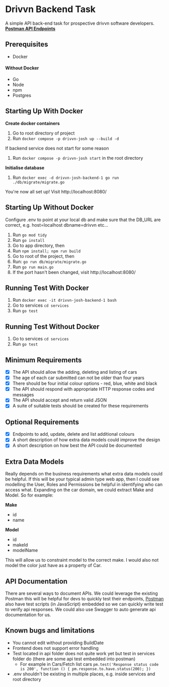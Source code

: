 # Drivvn Backend Task
A simple API back-end task for prospective drivvn software developers.
**[Postman API Endpoints](https://www.postman.com/avionics-engineer-99532960/workspace/public-apis/collection/27922445-9a793100-b15a-45b0-9b87-ff99260f4ec2?action=share&creator=27922445)**

## Prerequisites
- Docker

#### Without Docker
- Go 
- Node 
- npm
- Postgres

## Starting Up With Docker

**Create docker containers**
1. Go to root directory of project
2. Run `docker compose -p drivvn-josh up --build -d`

If backend service does not start for some reason
1. Run `docker compose -p drivvn-josh start` in the root directory

**Initialise database**
1. Run `docker exec -d drivvn-josh-backend-1 go run ./db/migrate/migrate.go`

You're now all set up! Visit http://localhost:8080/

## Starting Up Without Docker
Configure .env to point at your local db and make sure that the DB_URL are correct, e.g. host=localhost  dbname=drivvn etc...

1. Run `go mod tidy`
2. Run `go install`
3. Go to app directory, then
4. Run `npm install; npm run build`
5. Go to root of the project, then
6. Run: `go run db/migrate/migrate.go`
7. Run `go run main.go`
8. If the port hasn't been changed, visit http://localhost:8080/

## Running Test With Docker
1. Run `docker exec -it drivvn-josh-backend-1 bash`
1. Go to services `cd services`
2. Run `go test`

## Running Test Without Docker
1. Go to services `cd services`
2. Run `go test`

## Minimum Requirements
- [x] The API should allow the adding, deleting and listing of cars
- [x] The age of each car submitted can not be older than four years
- [x] There should be four initial colour options - red, blue, white and black
- [x] The API should respond with appropriate HTTP response codes and messages
- [x] The API should accept and return valid JSON
- [x] A suite of suitable tests should be created for these requirements

## Optional Requirements
- [x] Endpoints to add, update, delete and list additional colours
- [x] A short description of how extra data models could improve the design
- [x] A short description on how best the API could be documented

## Extra Data Models
Really depends on the business requirements what extra data models could be helpful. If this will be your typical admin type web app, then I could see modelling the User, Roles and Permissions be helpful in identifying who can access what. Expanding on the car domain, we could extract Make and Model. So for example: 

**Make**
- id
- name

**Model**
- id
- makeId
- modelName

This will allow us to constraint model to the correct make. I would also not model the color just have as a property of Car.

## API Documentation
There are several ways to document APIs. We could leverage the existing Postman this will be helpful for devs to quickly test their endpoints, [Postman](https://learning.postman.com/docs/writing-scripts/test-scripts/) also have test scripts (in JavaScript) embedded so we can quickly write test to verify api responses. We could also use Swagger to auto generate api documentation for us.

## Known bugs and limitations
- You cannot edit without providing BuildDate
- Frontend does not support error handling
- Test located in api folder does not quite work yet but test in services folder do (there are some api test embedded into postman)
    - For example in Cars/Fetch list cars
      `pm.test('Response status code is 200', function () {
          pm.response.to.have.status(200);
      })`
- .env shouldn't be existing in multiple places, e.g. inside services and root directory
